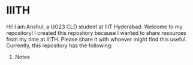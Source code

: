 # IIITH
Hi! I am Anshul, a UG23 CLD student at IIIT Hyderabad.
Welcome to my repository! I created this repository because I wanted to share resources from my time at IIITH. Please share it with whoever might find this useful.
Currently, this repository has the following:
1. Notes
